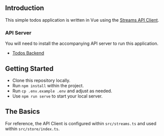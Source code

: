 ## Introduction

This simple todos application is written in Vue using <!--Tailwind and -->the [Streams API Client](https://streams.dev/docs/api/client).

### API Server

You will need to install the accompanying API server to run this application.

- [Todos Backend](https://github.com/laravel-streams/todos-backend)

## Getting Started

- Clone this repository locally.
- Run `npm install` within the project.
- Run `cp .env.example .env` and adjust as needed.
- Use `npm run serve` to start your local server.

## The Basics

For reference, the API Client is configured within `src/streams.ts` and used within `src/store/index.ts`.
